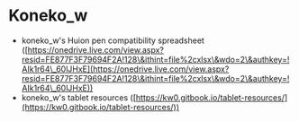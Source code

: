 # Koneko\_w

* koneko\_w's Huion pen compatibility spreadsheet ([https://onedrive.live.com/view.aspx?resid=FE877F3F79694F2A!128\&ithint=file%2cxlsx\&wdo=2\&authkey=!AIk1r64\_60lJHxE](https://onedrive.live.com/view.aspx?resid=FE877F3F79694F2A!128\&ithint=file%2cxlsx\&wdo=2\&authkey=!AIk1r64\_60lJHxE))
* koneko\_w's tablet resources ([https://kw0.gitbook.io/tablet-resources/](https://kw0.gitbook.io/tablet-resources/))
